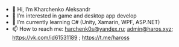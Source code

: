 - 👋 Hi, I’m Kharchenko Aleksandr
- 👀 I’m interested in game and desktop app develop
- 🌱 I’m currently learning C# (Unity, Xamarin, WPF, ASP.NET)
- 📫 How to reach me: harchenk0s@yandex.ru; admin@haros.xyz; https://vk.com/id61531189 ; https://t.me/haross
